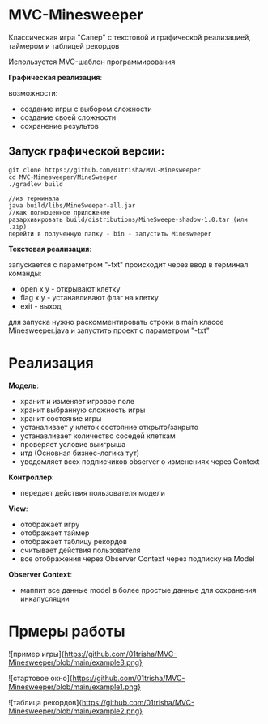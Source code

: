 # MVC-Minesweeper

Классическая игра "Сапер" с текстовой и графической реализацией, таймером и таблицей рекордов 

Используется MVC-шаблон программирования 

**Графическая реализация**:

возможности:
- создание игры с выбором сложности
- создание своей сложности
- сохранение результов

## Запуск графической версии:
```
git clone https://github.com/01trisha/MVC-Minesweeper
cd MVC-Minesweeper/MineSweeper
./gradlew build

//из терминала
java build/libs/MineSweeper-all.jar
//как полноценное приложение
разархивировать build/distributions/MineSweepe-shadow-1.0.tar (или .zip)
перейти в полученную папку - bin - запустить Minesweeper
```

**Текстовая реализация**:

запускается с параметром "-txt"
происходит через ввод в терминал 
команды:
- open x y - открывают клетку
- flag x y - устанавливают флаг на клетку
- exit - выход

для запуска нужно раскомментировать строки в main классе Minesweeper.java и запустить проект с параметром "-txt"

# Реализация

**Модель**:
- хранит и изменяет игровое поле
- хранит выбранную сложность игры
- хранит состояние игры
- устаналивает у клеток состояние открыто/закрыто
- устанавливает количество соседей клеткам
- проверяет условие выигрыша
- итд (Основная бизнес-логика тут)
- уведомляет всех подписчиков observer о изменениях через Context

**Контроллер**:
- передает действия пользователя модели

**View**:
- отображает игру
- отображает таймер
- отображает таблицу рекордов
- считывает действия пользователя
- все отображения через Observer Context через подписку на Model

**Observer Context**:
- маппит все данные model в более простые данные для сохранения инкапусляции


# Прмеры работы
![пример игры]{https://github.com/01trisha/MVC-Minesweeper/blob/main/example3.png}

![стартовое окно]{https://github.com/01trisha/MVC-Minesweeper/blob/main/example1.png}

![таблица рекордов]{https://github.com/01trisha/MVC-Minesweeper/blob/main/example2.png}
